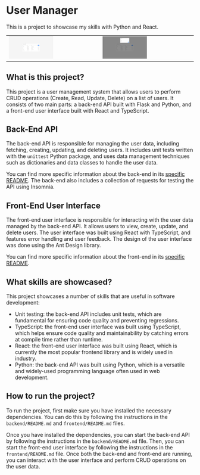 # User Manager

This is a project to showcase my skills with Python and React.

<table>
  <tr>
    <td><img src="./frontend/Screenshot 1.png" alt="Screenshot 1" width="50%"></td>
    <td><img src="./frontend/Screenshot 2.png" alt="Screenshot 2" width="50%"></td>
  </tr>
</table>

## What is this project?

This project is a user management system that allows users to perform CRUD operations (Create, Read, Update, Delete) 
on a list of users. It consists of two main parts: a back-end API built with Flask and Python, 
and a front-end user interface built with React and TypeScript.

## Back-End API

The back-end API is responsible for managing the user data, including fetching, creating, updating, and deleting users. 
It includes unit tests written with the `unittest` Python package, and uses data management 
techniques such as dictionaries and data classes to handle the user data. 

You can find more specific information about the back-end in its [specific README](./backend/README.md). 
The back-end also includes a collection of requests for testing the API using Insomnia.

## Front-End User Interface

The front-end user interface is responsible for interacting with the user data managed by the back-end API. 
It allows users to view, create, update, and delete users. The user interface was built using React with TypeScript, 
and features error handling and user feedback. The design of the user interface was done using the Ant Design library.

You can find more specific information about the front-end in its [specific README](./frontend/README.md).

## What skills are showcased?

This project showcases a number of skills that are useful in software development:

- Unit testing: the back-end API includes unit tests, which are fundamental for ensuring code quality and preventing regressions.
- TypeScript: the front-end user interface was built using TypeScript, which helps ensure code quality and maintainability by catching errors at compile time rather than runtime.
- React: the front-end user interface was built using React, which is currently the most popular frontend library and is widely used in industry.
- Python: the back-end API was built using Python, which is a versatile and widely-used programming language often used in web development.

## How to run the project?

To run the project, first make sure you have installed the necessary dependencies. You can do this by following the instructions in the `backend/README.md` and `frontend/README.md` files.

Once you have installed the dependencies, you can start the back-end API by following the instructions in the `backend/README.md` file. Then, you can start the front-end user interface by following the instructions in the `frontend/README.md` file. Once both the back-end and front-end are running, you can interact with the user interface and perform CRUD operations on the user data.

